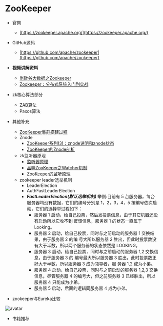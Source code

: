 # ZooKeeper
- 官网
   - [https://zookeeper.apache.org/](https://zookeeper.apache.org/) 
- GitHub源码
   - [https://github.com/apache/zookeeper](https://github.com/apache/zookeeper)
- **视频讲解资料**
   - [尚硅谷大数据之Zookeeper](https://www.bilibili.com/video/av32093417)
   - [Zookeeper：分布式系统入门到实战](https://www.youtube.com/watch?v=BhosKsE8up8)
- zk核心算法部分
   - ZAB算法
   - Paxos算法
- 其他补充
   - [ ZooKeeper集群搭建过程](https://juejin.im/post/5ba879ce6fb9a05d16588802) 
   - Znode 
      - [ZooKeeper系列(3)：znode说明和znode状态](https://www.cnblogs.com/f-ck-need-u/p/9233249.html)
      - [ZooKeeper的Znode剖析](https://blog.csdn.net/lihao21/article/details/51810395)
   - zk监听器原理
      - [监听器原理](https://www.bilibili.com/video/av32093417/?p=14)
      - [品味ZooKeeper之Watcher机制
](https://www.jianshu.com/p/4c071e963f18)
      - [ZooKeeper的监听原理
](https://blog.csdn.net/qq_34913075/article/details/79017255)
   - zookeeper leader选举机制
      - LeaderElection
      - AuthFastLeaderElection
      - ***FastLeaderElection(默认选举机制)*** 举例:目前有 5 台服务器，每台服务器均没有数据，它们的编号分别是 1，2，3，4，5 按编号依次启动，它们的选择举过程如下：
          - 服务器 1 启动，给自己投票，然后发投票信息，由于其它机器还没有启动所以它收不到
反馈信息，服务器 1 的状态一直属于 Looking。
          - 服务器 2 启动，给自己投票，同时与之前启动的服务器 1 交换结果，由于服务器 2 的编
号大所以服务器 2 胜出，但此时投票数没有大于半数，所以两个服务器的状态依然是
LOOKING。
          - 服务器 3 启动，给自己投票，同时与之前启动的服务器 1,2 交换信息，由于服务器 3 的
编号最大所以服务器 3 胜出，此时投票数正好大于半数，所以服务器 3 成为领导者，服
务器 1,2 成为小弟。
          - 服务器 4 启动，给自己投票，同时与之前启动的服务器 1,2,3 交换信息，尽管服务器 4
的编号大，但之前服务器 3 已经胜出，所以服务器 4 只能成为小弟。
         - 服务器 5 启动，后面的逻辑同服务器 4 成为小弟。

- zookeeper与Eureka比较

![avatar](https://github.com/sanwancoder/it_study_lib/blob/master/images/zk%E4%B8%8Eeureka%E6%AF%94%E8%BE%83.png?raw=true)


- 书籍推荐